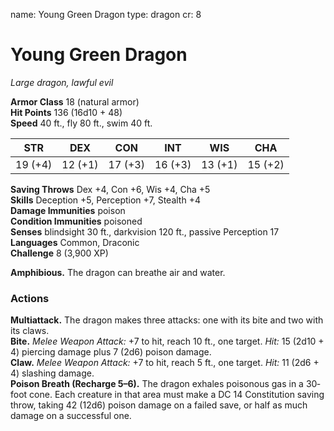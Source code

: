 name: Young Green Dragon
type: dragon
cr: 8

# Young Green Dragon 
_Large dragon, lawful evil_

**Armor Class** 18 (natural armor)    
**Hit Points** 136 (16d10 + 48)    
**Speed** 40 ft., fly 80 ft., swim 40 ft. 

| STR     | DEX     | CON     | INT     | WIS     | CHA     |
|---------|---------|---------|---------|---------|---------|
| 19 (+4) | 12 (+1) | 17 (+3) | 16 (+3) | 13 (+1) | 15 (+2) |

**Saving Throws** Dex +4, Con +6, Wis +4, Cha +5    
**Skills** Deception +5, Perception +7, Stealth +4    
**Damage Immunities** poison    
**Condition Immunities** poisoned    
**Senses** blindsight 30 ft., darkvision 120 ft., passive Perception 17    
**Languages** Common, Draconic    
**Challenge** 8 (3,900 XP)   

**Amphibious.** The dragon can breathe air and water. 

### Actions 
**Multiattack.** The dragon makes three attacks: one with its bite and two with its claws.    
**Bite.** _Melee Weapon Attack:_ +7 to hit, reach 10 ft., one target. _Hit:_ 15 (2d10 + 4) piercing damage plus 7 (2d6) poison damage.    
**Claw.** _Melee Weapon Attack:_ +7 to hit, reach 5 ft., one target. _Hit:_ 11 (2d6 + 4) slashing damage.    
**Poison Breath (Recharge 5–6).** The dragon exhales poisonous gas in a 30‐foot cone. Each creature in that area must make a DC 14 Constitution saving throw, taking 42 (12d6) poison damage on a failed save, or half as much damage on a successful one.